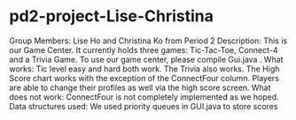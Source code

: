 pd2-project-Lise-Christina
==========================
Group Members: Lise Ho and Christina Ko from Period 2
Description: This is our Game Center. It currently holds three games: Tic-Tac-Toe, Connect-4 and a Trivia Game. To use our game center, please compile Gui.java .
What works:
     Tic level easy and hard both work. The Trivia also works. The High Score chart works with the exception of the ConnectFour column. Players are able to change their profiles as well via the high score screen.
What does not work:
     ConnectFour is not completely implemented as we hoped.
Data structures used: We used priority queues in GUI.java to store scores
